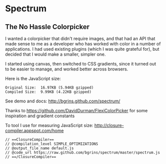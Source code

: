 # Spectrum
## The No Hassle Colorpicker

I wanted a colorpicker that didn't require images, and that had an API that made sense to me as a developer who has worked with color in a number of applications.  I had used existing plugins (which I was quite grateful for), but decided that I would make a smaller, simpler one.

I started using canvas, then switched to CSS gradients, since it turned out to be easier to manage, and worked better across browsers.

Here is the JavaScript size:

    Original Size:  16.97KB (5.94KB gzipped)
    Compiled Size:	9.99KB (4.22KB gzipped)

See demo and docs: http://bgrins.github.com/spectrum/

Thanks to https://github.com/DavidDurman/FlexiColorPicker for some inspiration and gradient constants

To tool I use for measuring JavaScript size: http://closure-compiler.appspot.com/home

    // ==ClosureCompiler==
    // @compilation_level SIMPLE_OPTIMIZATIONS
    // @output_file_name default.js
    // @code_url https://raw.github.com/bgrins/spectrum/master/spectrum.js
    // ==/ClosureCompiler==